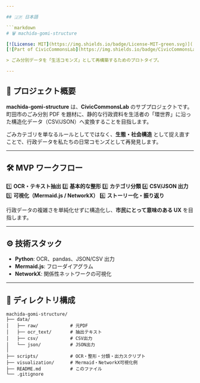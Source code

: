 ```yaml
---

## 🇯🇵 日本語

```markdown
# 🗑️ machida-gomi-structure

[![License: MIT](https://img.shields.io/badge/License-MIT-green.svg)](../LICENSE)
[![Part of CivicCommonsLab](https://img.shields.io/badge/CivicCommonsLab-ecosystem-blueviolet)](../)

> ごみ分別データを「生活コモンズ」として再構築するためのプロトタイプ。

---
```


## 🔄 プロジェクト概要

**machida-gomi-structure** は、**CivicCommonsLab** のサブプロジェクトです。
町田市のごみ分別 PDF を題材に、静的な行政資料を生活者の「環世界」に沿った構造化データ（CSV/JSON）へ変換することを目指します。

ごみカテゴリを単なるルールとしてではなく、**生態・社会構造** として捉え直すことで、行政データを私たちの日常コモンズとして再発見します。

---

## 🛠️ MVP ワークフロー

1️⃣ **OCR・テキスト抽出**
2️⃣ **基本的な整形**
3️⃣ **カテゴリ分類**
4️⃣ **CSV/JSON 出力**
5️⃣ **可視化（Mermaid.js / NetworkX）**
6️⃣ **ストーリー化・振り返り**

行政データの複雑さを単純化せずに構造化し、**市民にとって意味のある UX** を目指します。

---

## ⚙️ 技術スタック

- **Python**: OCR、pandas、JSON/CSV 出力
- **Mermaid.js**: フローダイアグラム
- **NetworkX**: 関係性ネットワークの可視化

---

## 📂 ディレクトリ構成

```plaintext
machida-gomi-structure/
├── data/
│   ├── raw/            # 元PDF
│   ├── ocr_text/       # 抽出テキスト
│   ├── csv/            # CSV出力
│   └── json/           # JSON出力
│
├── scripts/            # OCR・整形・分類・出力スクリプト
├── visualization/      # Mermaid・NetworkX可視化例
├── README.md           # このファイル
└── .gitignore
```
